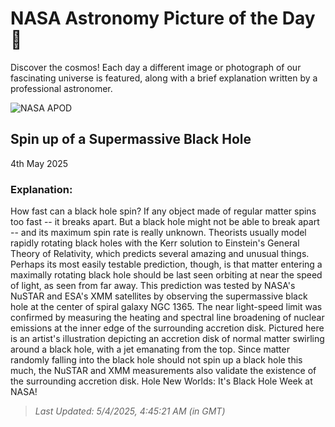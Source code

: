 
  # NASA Astronomy Picture of the Day 🌌

  Discover the cosmos! Each day a different image or photograph of our fascinating universe is featured, along with a brief explanation written by a professional astronomer.

![NASA APOD](https://apod.nasa.gov/apod/image/2505/blackholedisk_cfa_1080.jpg)

## Spin up of a Supermassive Black Hole

4th May 2025

### Explanation: 

How fast can a black hole spin?  If any object made of regular matter spins too fast -- it breaks apart. But a black hole might not be able to break apart -- and its maximum spin rate is really unknown. Theorists usually model rapidly rotating black holes with the Kerr solution to Einstein's General Theory of Relativity, which predicts several amazing and unusual things.  Perhaps its most easily testable prediction, though, is that matter entering a maximally rotating black hole should be last seen orbiting at near the speed of light, as seen from far away. This prediction was tested by NASA's NuSTAR and ESA's XMM satellites by observing the supermassive black hole at the center of spiral galaxy NGC 1365. The near light-speed limit was confirmed by measuring the heating and spectral line broadening of nuclear emissions at the inner edge of the surrounding accretion disk. Pictured here is an artist's illustration depicting an accretion disk of normal matter swirling around a black hole, with a jet emanating from the top. Since matter randomly falling into the black hole should not spin up a black hole this much, the NuSTAR and XMM measurements also validate the existence of the  surrounding accretion disk.   Hole New Worlds: It's Black Hole Week at NASA!

> _Last Updated: 5/4/2025, 4:45:21 AM (in GMT)_
